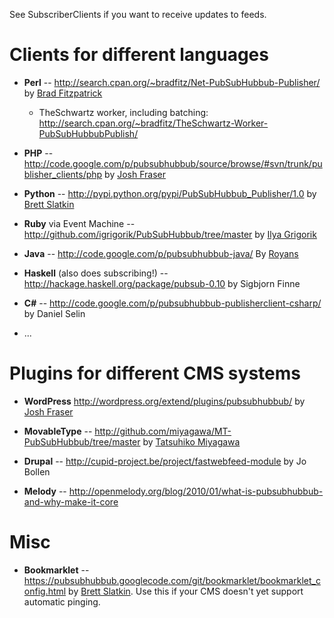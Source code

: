 See SubscriberClients if you want to receive updates to feeds.

# Clients for different languages #

  * **Perl** -- http://search.cpan.org/~bradfitz/Net-PubSubHubbub-Publisher/ by [Brad Fitzpatrick](http://bradfitz.com)
    * TheSchwartz worker, including batching: http://search.cpan.org/~bradfitz/TheSchwartz-Worker-PubSubHubbubPublish/

  * **PHP** -- http://code.google.com/p/pubsubhubbub/source/browse/#svn/trunk/publisher_clients/php by [Josh Fraser](http://www.onlineaspect.com)

  * **Python** -- http://pypi.python.org/pypi/PubSubHubbub_Publisher/1.0 by [Brett Slatkin](http://www.google.com/profiles/bslatkin)

  * **Ruby** via Event Machine -- http://github.com/igrigorik/PubSubHubbub/tree/master by [Ilya Grigorik](http://www.igvita.com/)

  * **Java** -- http://code.google.com/p/pubsubhubbub-java/ By [Royans](http://www.royans.net/)

  * **Haskell** (also does subscribing!) -- http://hackage.haskell.org/package/pubsub-0.10 by Sigbjorn Finne

  * **C#** -- http://code.google.com/p/pubsubhubbub-publisherclient-csharp/ by Daniel Selin

  * ...

# Plugins for different CMS systems #

  * **WordPress** http://wordpress.org/extend/plugins/pubsubhubbub/ by [Josh Fraser](http://www.onlineaspect.com)

  * **MovableType** -- http://github.com/miyagawa/MT-PubSubHubbub/tree/master by [Tatsuhiko Miyagawa](http://bulknews.typepad.com/)

  * **Drupal** -- http://cupid-project.be/project/fastwebfeed-module by Jo Bollen

  * **Melody** -- http://openmelody.org/blog/2010/01/what-is-pubsubhubbub-and-why-make-it-core

# Misc #

  * **Bookmarklet** -- https://pubsubhubbub.googlecode.com/git/bookmarklet/bookmarklet_config.html by [Brett Slatkin](http://www.google.com/profiles/bslatkin).  Use this if your CMS doesn't yet support automatic pinging.